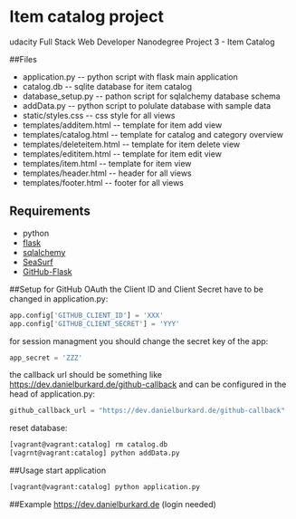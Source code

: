 # Item catalog project
udacity Full Stack Web Developer Nanodegree Project 3 - Item Catalog

##Files
* application.py -- python script with flask main application
* catalog.db -- sqlite database for item catalog
* database_setup.py -- pathon script for sqlalchemy database schema
* addData.py -- python script to polulate database with sample data
* static/styles.css -- css style for all views
* templates/additem.html -- template for item add view
* templates/catalog.html -- template for catalog and category overview
* templates/deleteitem.html -- template for item delete view
* templates/edititem.html -- template for item edit view
* templates/item.html -- template for item view
* templates/header.html -- header for all views
* templates/footer.html -- footer for all views

## Requirements

* python
* [flask](http://flask.pocoo.org) 
* [sqlalchemy](http://www.sqlalchemy.org)
* [SeaSurf](https://flask-seasurf.readthedocs.org)
* [GitHub-Flask](https://github-flask.readthedocs.org/en/latest/)

##Setup
for GitHub OAuth the Client ID and Client Secret have to be changed in application.py: 

```python
app.config['GITHUB_CLIENT_ID'] = 'XXX'
app.config['GITHUB_CLIENT_SECRET'] = 'YYY'
```

for session managment you should change the secret key of the app:
```python
app_secret = 'ZZZ'
```

the callback url should be something like https://dev.danielburkard.de/github-callback and can be configured in the head of application.py:
```python
github_callback_url = "https://dev.danielburkard.de/github-callback"
```

reset database:
```bash
[vagrant@vagrant:catalog] rm catalog.db
[vagrnt@vagrant:catalog] python addData.py
```

##Usage
start application
```bash
[vagrant@vagrant:catalog] python application.py
```

##Example
https://dev.danielburkard.de (login needed)
